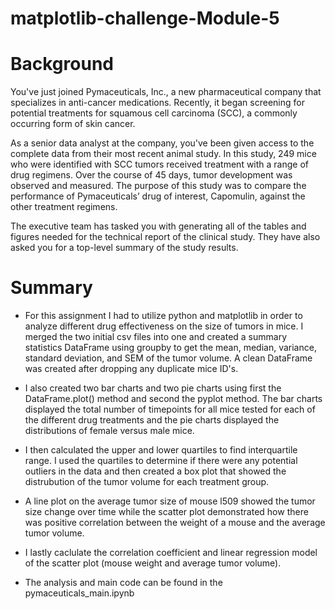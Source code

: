 # matplotlib-challenge-Module-5
# Background
You've just joined Pymaceuticals, Inc., a new pharmaceutical company that specializes in anti-cancer medications. Recently, it began screening for potential treatments for squamous cell carcinoma (SCC), a commonly occurring form of skin cancer.

As a senior data analyst at the company, you've been given access to the complete data from their most recent animal study. In this study, 249 mice who were identified with SCC tumors received treatment with a range of drug regimens. Over the course of 45 days, tumor development was observed and measured. The purpose of this study was to compare the performance of Pymaceuticals’ drug of interest, Capomulin, against the other treatment regimens.

The executive team has tasked you with generating all of the tables and figures needed for the technical report of the clinical study. They have also asked you for a top-level summary of the study results.

# Summary
- For this assignment I had to utilize python and matplotlib in order to analyze different drug effectiveness on the size of tumors in mice.  I merged the two initial csv files into one and created a summary statistics DataFrame using groupby to get the mean, median, variance, standard deviation, and SEM of the tumor volume. A clean DataFrame was created after dropping any duplicate mice ID's.

- I also created two bar charts and two pie charts using first the DataFrame.plot() method and second the pyplot method. The bar charts displayed the total number of timepoints for all mice tested for each of the different drug treatments and the pie charts displayed the distributions of female versus male mice.

- I then calculated the upper and lower quartiles to find interquartile range. I used the quartiles to determine if there were any potential outliers in the data and then created a box plot that showed the distrubution of the tumor volume for each treatment group. 

- A line plot on the average tumor size of mouse l509 showed the tumor size change over time while the scatter plot demonstrated how there was positive correlation between the weight of a mouse and the average tumor volume.

- I lastly caclulate the correlation coefficient and linear regression model of the scatter plot (mouse weight and average tumor volume).

- The analysis and main code can be found in the pymaceuticals_main.ipynb
